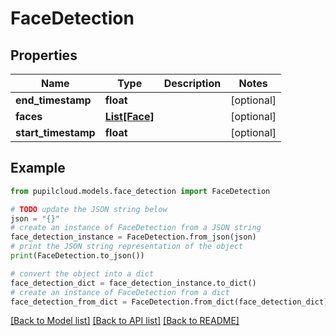 # FaceDetection


## Properties

Name | Type | Description | Notes
------------ | ------------- | ------------- | -------------
**end_timestamp** | **float** |  | [optional] 
**faces** | [**List[Face]**](Face.md) |  | [optional] 
**start_timestamp** | **float** |  | [optional] 

## Example

```python
from pupilcloud.models.face_detection import FaceDetection

# TODO update the JSON string below
json = "{}"
# create an instance of FaceDetection from a JSON string
face_detection_instance = FaceDetection.from_json(json)
# print the JSON string representation of the object
print(FaceDetection.to_json())

# convert the object into a dict
face_detection_dict = face_detection_instance.to_dict()
# create an instance of FaceDetection from a dict
face_detection_from_dict = FaceDetection.from_dict(face_detection_dict)
```
[[Back to Model list]](../README.md#documentation-for-models) [[Back to API list]](../README.md#documentation-for-api-endpoints) [[Back to README]](../README.md)


